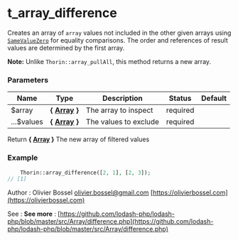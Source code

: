 # t_array_difference

Creates an array of `array` values not included in the other given arrays
using [`SameValueZero`](http://ecma-international.org/ecma-262/7.0/#sec-samevaluezero)
for equality comparisons. The order and references of result values are
determined by the first array.

**Note:** Unlike `Thorin::array_pullAll`, this method returns a new array.



### Parameters
Name  |  Type  |  Description  |  Status  |  Default
------------  |  ------------  |  ------------  |  ------------  |  ------------
$array  |  **{ [Array](http://php.net/manual/en/language.types.array.php) }**  |  The array to inspect  |  required  |
...$values  |  **{ [Array](http://php.net/manual/en/language.types.array.php) }**  |  The values to exclude  |  required  |

Return **{ [Array](http://php.net/manual/en/language.types.array.php) }** The new array of filtered values

### Example
```php
	Thorin::array_difference([2, 1], [2, 3]);
// [1]
```
Author : Olivier Bossel [olivier.bossel@gmail.com](mailto:olivier.bossel@gmail.com) [https://olivierbossel.com](https://olivierbossel.com)

See : **See more** : [https://github.com/lodash-php/lodash-php/blob/master/src/Array/difference.php](https://github.com/lodash-php/lodash-php/blob/master/src/Array/difference.php)